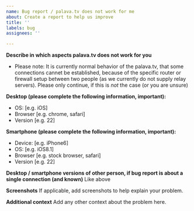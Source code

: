 ```yaml
---
name: Bug report / palava.tv does not work for me
about: Create a report to help us improve
title: ''
labels: bug
assignees: ''

---
```


**Describe in which aspects palava.tv does not work for you**

- Please note: It is currently normal behavior of the palava.tv, that some connections cannet be established, because of the specific router or firewall setup between two people (as we currently do not supply relay servers). Please only continue, if this is *not* the case (or you are unsure)

**Desktop (please complete the following information, important):**
 - OS: [e.g. iOS]
 - Browser [e.g. chrome, safari]
 - Version [e.g. 22]

**Smartphone (please complete the following information, important):**
 - Device: [e.g. iPhone6]
 - OS: [e.g. iOS8.1]
 - Browser [e.g. stock browser, safari]
 - Version [e.g. 22]

**Desktop / smartphone versions of other person, if bug report is about a single connection (and known)**
Like above

**Screenshots**
If applicable, add screenshots to help explain your problem.

**Additional context**
Add any other context about the problem here.

